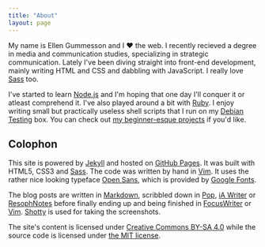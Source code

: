 ```yaml
---
title: "About"
layout: page
---
```


My name is Ellen Gummesson and I &hearts; the web. I recently recieved a degree in media and communication studies, specializing in strategic communication. Lately I've been diving straight into front-end development, mainly writing HTML and CSS and dabbling with JavaScript. I really love [Sass](http://sass-lang.com/) too.

I've started to learn [Node.js](http://www.nodejs.org/) and I'm hoping that one day I'll conquer it or atleast comprehend it. I've also played around a bit with [Ruby](http://www.ruby-lang.org/en/). I enjoy writing small but practically useless shell scripts that I run on my [Debian Testing](http://ellengummesson.com/notes/the-linux-setup) box. You can check out [my beginner-esque projects](https://github.com/gummesson/) if you'd like.

## Colophon

This site is powered by [Jekyll](http://www.jekyllrb.com/) and hosted on [GitHub Pages](http://pages.github.com/). It was built with HTML5, CSS3 and [Sass](http://sass-lang.com/). The code was written by hand in [Vim](http://www.vim.org/). It uses the rather nice looking typeface [Open Sans](http://www.google.com/webfonts/specimen/Open+Sans), which is provided by [Google Fonts](http://www.google.com/fonts).

The blog posts are written in [Markdown](http://daringfireball.net/projects/markdown/), scribbled down in [Pop](http://minimaltools.com/), [iA Writer](http://www.iawriter.com/) or [ResophNotes](http://resoph.com/ResophNotes/Welcome.html) before finally ending up and being finished in [FocusWriter](http://gottcode.org/focuswriter/) or [Vim](http://www.vim.org/). [Shotty](http://shotty.devs-on.net/en/Overview.aspx) is used for taking the screenshots.

The site's content is licensed under [Creative Commons BY-SA 4.0](http://creativecommons.org/licenses/by-sa/4.0/) while the source code is licensed under [the MIT license](http://opensource.org/licenses/MIT).
